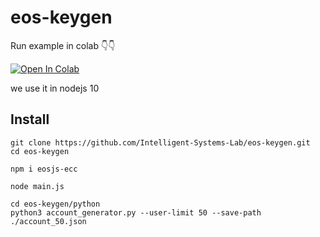 # eos-keygen

Run example in colab 👇👇

[![Open In Colab](https://colab.research.google.com/assets/colab-badge.svg)](https://colab.research.google.com/github/Intelligent-Systems-Lab/eos-keygen/blob/master/python/eos_keygen_demo.ipynb)

we use it in nodejs 10

## Install 

```shell=
git clone https://github.com/Intelligent-Systems-Lab/eos-keygen.git
cd eos-keygen

npm i eosjs-ecc

node main.js
```

```shell=
cd eos-keygen/python
python3 account_generator.py --user-limit 50 --save-path ./account_50.json
```

